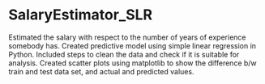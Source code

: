 # SalaryEstimator_SLR
Estimated the salary with respect to the number of years of experience somebody has. Created predictive model using simple linear regression in Python. Included steps to clean the data and check if it is suitable for analysis. Created scatter plots using matplotlib to show the difference b/w train and test data set, and actual and predicted values. 
